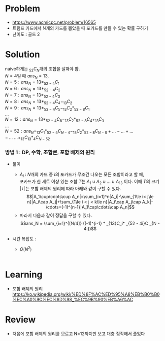 # Problem
* https://www.acmicpc.net/problem/16565
* 트럼프 카드에서 N개의 카드를 뽑았을 때 포카드를 만들 수 있는 확률 구하기
* 난이도 : 골드 2

# Solution
 naive하게는 $_{52}C_N$개의 조합을 살펴야 함.   
$N=4$일 때 $ans_N = 13$,   
$N=5 : ans_N = 13 * _{52-4}C_1$   
$N=6 : ans_N = 13 * _{52-4}C_2$   
$N=7 : ans_N = 13 * _{52-4}C_3$   
$N=8 : ans_N = 13 * _{52-4}C_4 - _{13}C _2$   
$N=9 : ans_N = 13* _{52-4}C_5 - _{13}C_2 * _{52-8}C _1$   
...   
$N = 12 : ans_N = 13* _{52-4}C_8 - _{13}C_2 * _{52-8}C_4 + _{13}C _3$   
...   
$N = 52 : ans_N = _{13}C _1* _{52-4}C _{N-4} - _{13}C_2 * _{52-8}C _{N-8} + ... - ... + ... - ... \ ... + _{13}C _{13} * _{4}C _{N-52}$

### 방법 1 : DP, 수학, 조합론, 포함 배제의 원리
* 풀이
  * $A_i$ : $N$개의 카드 중 $i$의 포카드가 무조건 나오는 모든 조합이라고 할 때,   
  포카드가 한 세트 이상 있는 조합 $T$는 $A_1 \cup A_2 \cup ... \cup A_{13}$ 이다. 
  이때 $T$의 크기 $|T|$는 포함 배제의 원리에 따라 아래와 같이 구할 수 있다.   
  $$|A_1\cup\cdots\cup A_n|=\sum_{i=1}^n|A_i|-\sum_{1\le i< j\le n}|A_i\cap A_j|+\sum_{1\le i < j < k\le n}|A_i\cap A_j\cap A_k|-\cdots+(-1)^{n-1}|A_1\cap\cdots\cap A_n|$$   
  * 따라서 다음과 같이 정답을 구할 수 있다.   
  $$ans_N = \sum_{i=1}^{[N/4]} ((-1)^{i-1} * _{13}C_i* _{52 - 4i}C _{N - 4i})$$
  

* 시간 복잡도 :
  * $O(N^2)$
<br></br>

# Learning
* 포함 배제의 원리 https://ko.wikipedia.org/wiki/%ED%8F%AC%ED%95%A8%EB%B0%B0%EC%A0%9C%EC%9D%98_%EC%9B%90%EB%A6%AC

# Review
* 처음에 포함 배제의 원리를 모르고 N=12까지만 보고 대충 짐작해서 풀었다
